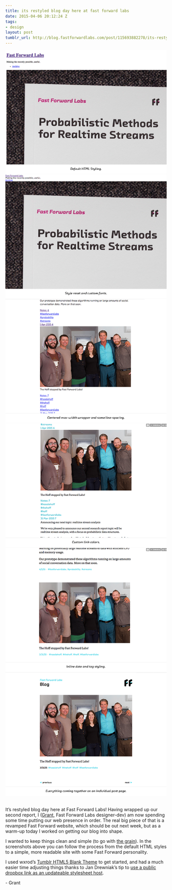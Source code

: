 ```yaml
---
title: its restyled blog day here at fast forward labs
date: 2015-04-06 20:12:24 Z
tags:
- design
layout: post
tumblr_url: http://blog.fastforwardlabs.com/post/115693882278/its-restyled-blog-day-here-at-fast-forward-labs
---
```


<img src="/tumblr_files/tumblr_nmeisoQ5mn1teyfqto1_1280.png"/><br/><img src="/tumblr_files/tumblr_nmeisoQ5mn1teyfqto7_1280.png"/><br/><img src="/tumblr_files/tumblr_nmeisoQ5mn1teyfqto2_1280.png"/><br/><img src="/tumblr_files/tumblr_nmeisoQ5mn1teyfqto3_1280.png"/><br/><img src="/tumblr_files/tumblr_nmeisoQ5mn1teyfqto4_1280.png"/><br/><img src="/tumblr_files/tumblr_nmeisoQ5mn1teyfqto6_1280.png"/><br/><br/><p>It&rsquo;s restyled blog day here at Fast Forward Labs! Having wrapped up our second report, I (<a href="http://blog.grantcuster.com">Grant</a>, Fast Forward Labs designer-dev) am now spending some time putting our web presence in order. The real big piece of that is a revamped Fast Forward website, which should be out next week, but as a warm-up today I worked on getting our blog into shape.</p>

<p>I wanted to keep things clean and simple (to go with <a href="http://frankchimero.com/talks/the-webs-grain/transcript/">the grain</a>). In the screenshots above you can follow the process from the default HTML styles to a simple, more readable site with some Fast Forward personality.</p>

<p>I used wxrod&rsquo;s <a href="https://github.com/wxrod/Tumblr-HTML5-Blank-Theme">Tumblr HTML5 Blank Theme</a> to get started, and had a much easier time adjusting things thanks to Jan Drewniak&rsquo;s tip to <a href="http://j4n.co/blog/tumblr-theme-development-with-dropbox-less">use a public dropbox link as an updateable stylesheet host</a>.</p>

<p>- Grant</p>
